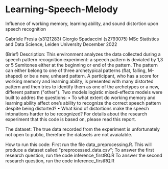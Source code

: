 # Learning-Speech-Melody
Influence of working memory, learning ability, and sound distortion upon speech recognition

Gabriele Fresia (s3121283)
Giorgio Spadaccini (s2793075)
MSc Statistics and Data Science, Leiden University
December 2022

(Brief) Description:
This environment analyzes the data collected during a speech pattern recognition experiment: a speech pattern is deviated by 1,3 or 5 Semitones either at the beginning or end of the pattern. The pattern can either belong to one of three archetypical patterns (flat, falling, M-shaped) or be a new, unheard pattern.
A participant, who has a score for working memory and learning ability, is presented with many distorted pattern and then tries to identify them as one of the archetypes or a new, different pattern ("other").
Two models logistic mixed-effects models were built to addres the questions:
• To what extent do working memory and learning ability affect one’s ability to recognize the correct speech pattern despite being distorted?
• What kind of distortions make the speech intonations harder to be recognized?
For details about the research experiment that this code is based on, please read this report.

The dataset:
The true data recorded from the experiment is unfortunately not open to public, therefore the datasets are not avaialable.

How to run this code:
First run the file data_preprocessing.R. This will produce a dataset called "preprocessed_data.csv"; 
To answer the first research question, run the code inference_firstRQ.R
To answer the second research question, run the code inference_firstRQ.R
